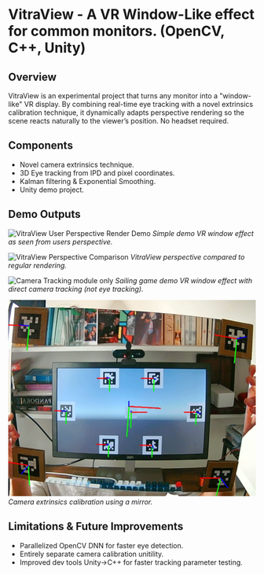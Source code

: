 # VitraView - A VR Window-Like effect for common monitors. (OpenCV, C++, Unity)
## Overview

VitraView is an experimental project that turns any monitor into a "window-like" VR display. By combining real-time eye tracking with a novel extrinsics calibration technique, it dynamically adapts perspective rendering so the scene reacts naturally to the viewer’s position. No headset required.

## Components
- Novel camera extrinsics technique.
- 3D Eye tracking from IPD and pixel coordinates.
- Kalman filtering & Exponential Smoothing.
- Unity demo project.

## Demo Outputs

![VitraView User Perspective Render Demo](media/VVStable.gif)
*Simple demo VR window effect as seen from users perspective.*

![VitraView Perspective Comparison](media/VVcompared.gif)
*VitraView perspective compared to regular rendering.*

![Camera Tracking module only](media/boat_stable.gif)
*Sailing game demo VR window effect with direct camera tracking (not eye tracking).*

![Reflective Extrinsics](media/ReflectiveExtrinsics.png)
*Camera extrinsics calibration using a mirror.*

## Limitations & Future Improvements
- Parallelized OpenCV DNN for faster eye detection.
- Entirely separate camera calibration unitility.
- Improved dev tools Unity->C++ for faster tracking parameter testing.

